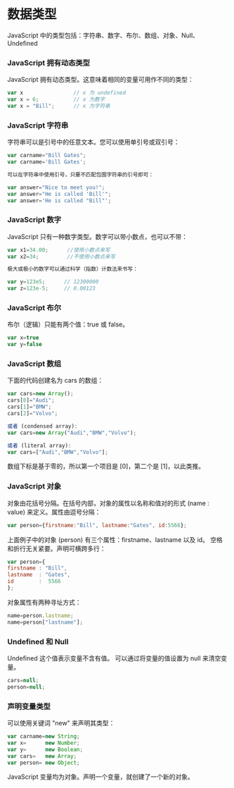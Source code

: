 数据类型
===

JavaScript 中的类型包括：字符串、数字、布尔、数组、对象、Null、Undefined

### JavaScript 拥有动态类型

JavaScript 拥有动态类型。这意味着相同的变量可用作不同的类型：

```js
var x                // x 为 undefined
var x = 6;           // x 为数字
var x = "Bill";      // x 为字符串
```

### JavaScript 字符串

字符串可以是引号中的任意文本。您可以使用单引号或双引号：
```js
var carname="Bill Gates";
var carname='Bill Gates';

可以在字符串中使用引号，只要不匹配包围字符串的引号即可：

var answer="Nice to meet you!";
var answer="He is called 'Bill'";
var answer='He is called "Bill"';
```

### JavaScript 数字

JavaScript 只有一种数字类型。数字可以带小数点，也可以不带：

```js
var x1=34.00;      //使用小数点来写
var x2=34;         //不使用小数点来写

极大或极小的数字可以通过科学（指数）计数法来书写：

var y=123e5;      // 12300000
var z=123e-5;     // 0.00123
```

### JavaScript 布尔

布尔（逻辑）只能有两个值：true 或 false。
```js
var x=true
var y=false
```

### JavaScript 数组

下面的代码创建名为 cars 的数组：

```js
var cars=new Array();
cars[0]="Audi";
cars[1]="BMW";
cars[2]="Volvo";

或者 (condensed array):
var cars=new Array("Audi","BMW","Volvo");

或者 (literal array):
var cars=["Audi","BMW","Volvo"];
```
数组下标是基于零的，所以第一个项目是 [0]，第二个是 [1]，以此类推。

### JavaScript 对象

对象由花括号分隔。在括号内部，对象的属性以名称和值对的形式 (name : value) 来定义。属性由逗号分隔：

```js
var person={firstname:"Bill", lastname:"Gates", id:5566};
```

上面例子中的对象 (person) 有三个属性：firstname、lastname 以及 id。
空格和折行无关紧要。声明可横跨多行：

```js
var person={
firstname : "Bill",
lastname  : "Gates",
id        :  5566
};
```
对象属性有两种寻址方式：

```js
name=person.lastname;
name=person["lastname"];
```

### Undefined 和 Null

Undefined 这个值表示变量不含有值。
可以通过将变量的值设置为 null 来清空变量。

```js
cars=null;
person=null;
```

### 声明变量类型
可以使用关键词 "new" 来声明其类型：
```js
var carname=new String;
var x=      new Number;
var y=      new Boolean;
var cars=   new Array;
var person= new Object;
```
JavaScript 变量均为对象。声明一个变量，就创建了一个新的对象。
